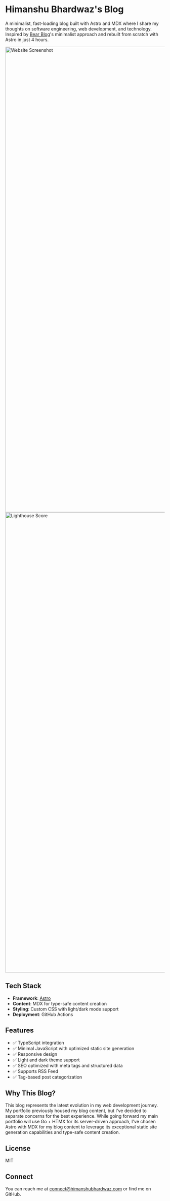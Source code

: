 # Himanshu Bhardwaz's Blog

A minimalist, fast-loading blog built with Astro and MDX where I share my thoughts on software engineering, web development, and technology. Inspired by [Bear Blog](https://bearblog.dev)'s minimalist approach and rebuilt from scratch with Astro in just 4 hours.

<img width="1466" alt="Website Screenshot" src="https://github.com/user-attachments/assets/f7dee8ca-ed99-4f94-97bc-2ca0f8c6b5d2" />

<img width="1450" alt="Lighthouse Score" src="https://github.com/user-attachments/assets/75cd7022-3a37-46e6-8bd9-325052146f15" />

## Tech Stack

- **Framework**: [Astro](https://astro.build)
- **Content**: MDX for type-safe content creation
- **Styling**: Custom CSS with light/dark mode support
- **Deployment**: GitHub Actions

## Features

- ✅ TypeScript integration
- ✅ Minimal JavaScript with optimized static site generation
- ✅ Responsive design
- ✅ Light and dark theme support
- ✅ SEO optimized with meta tags and structured data
- ✅ Supports RSS Feed
- ✅ Tag-based post categorization

## Why This Blog?

This blog represents the latest evolution in my web development journey. My portfolio previously housed my blog content, but I've decided to separate concerns for the best experience. While going forward my main portfolio will use Go + HTMX for its server-driven approach, I've chosen Astro with MDX for my blog content to leverage its exceptional static site generation capabilities and type-safe content creation.

## License

MIT

## Connect

You can reach me at connect@himanshubhardwaz.com or find me on GitHub.
